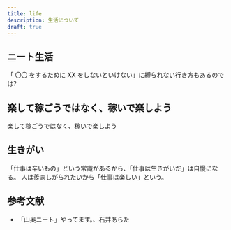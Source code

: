 ```yaml
---
title: life
description: 生活について
draft: true
---
```


## ニート生活

「 〇〇 をするために XX をしないといけない」に縛られない行き方もあるのでは?

## 楽して稼ごうではなく、稼いで楽しよう

楽して稼ごうではなく、稼いで楽しよう

## 生きがい

「仕事は辛いもの」という常識があるから、「仕事は生きがいだ」は自慢になる。
人は羨ましがられたいから「仕事は楽しい」という。

## 参考文献

- 「山奥ニート」やってます。、石井あらた
